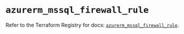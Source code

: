 # `azurerm_mssql_firewall_rule`

Refer to the Terraform Registry for docs: [`azurerm_mssql_firewall_rule`](https://registry.terraform.io/providers/hashicorp/azurerm/4.20.0/docs/resources/mssql_firewall_rule).
